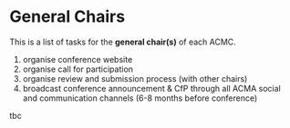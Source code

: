 # General Chairs

This is a list of tasks for the **general chair(s)** of each ACMC.

1. organise conference website
2. organise call for participation
3. organise review and submission process (with other chairs)
4. broadcast conference announcement & CfP through all ACMA social and communication channels (6-8 months before conference)

tbc
